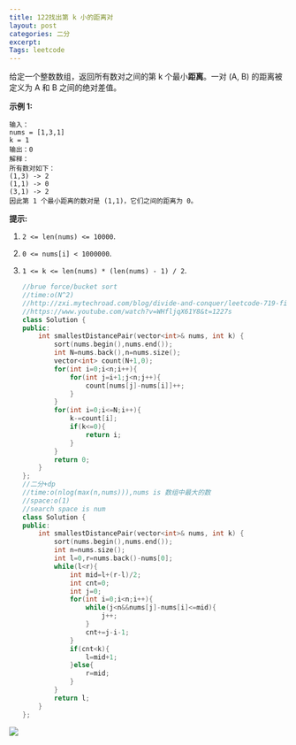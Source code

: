 ```yaml
---
title: 122找出第 k 小的距离对
layout: post
categories: 二分
excerpt: 
Tags: leetcode
---
```


给定一个整数数组，返回所有数对之间的第 k 个最小**距离**。一对 (A, B) 的距离被定义为 A 和 B 之间的绝对差值。

**示例 1:**

```
输入：
nums = [1,3,1]
k = 1
输出：0 
解释：
所有数对如下：
(1,3) -> 2
(1,1) -> 0
(3,1) -> 2
因此第 1 个最小距离的数对是 (1,1)，它们之间的距离为 0。
```

**提示:**

1. `2 <= len(nums) <= 10000`.

2. `0 <= nums[i] < 1000000`.

3. `1 <= k <= len(nums) * (len(nums) - 1) / 2`.

   ```c++
   //brue force/bucket sort
   //time:o(N^2)
   //http://zxi.mytechroad.com/blog/divide-and-conquer/leetcode-719-find-k-th-smallest-pair-distance/
   //https://www.youtube.com/watch?v=WHfljqX61Y8&t=1227s
   class Solution {
   public:
       int smallestDistancePair(vector<int>& nums, int k) {
           sort(nums.begin(),nums.end());
           int N=nums.back(),n=nums.size();
           vector<int> count(N+1,0);
           for(int i=0;i<n;i++){
               for(int j=i+1;j<n;j++){
                   count[nums[j]-nums[i]]++;
               }
           }
           for(int i=0;i<=N;i++){
               k-=count[i];
               if(k<=0){
                   return i;
               }
           }
           return 0;
       }
   };
   //二分+dp
   //time:o(nlog(max(n,nums))),nums is 数组中最大的数
   //space:o(1)
   //search space is num
   class Solution {
   public:
       int smallestDistancePair(vector<int>& nums, int k) {
           sort(nums.begin(),nums.end());
           int n=nums.size();
           int l=0,r=nums.back()-nums[0];
           while(l<r){
               int mid=l+(r-l)/2;
               int cnt=0;
               int j=0;
               for(int i=0;i<n;i++){
                   while(j<n&&nums[j]-nums[i]<=mid){
                       j++;
                   }
                   cnt+=j-i-1;
               }
               if(cnt<k){
                   l=mid+1;
               }else{
                   r=mid;
               }
           }
           return l;
       }
   };
   ```

![](https://ws1.sinaimg.cn/large/006tNc79ly1g2emnrsnhsj30qo0f0jsd.jpg)

